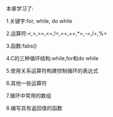 本章学习了:

1.关键字:for, while, do while

2.运算符:<,>,>=,<=,!=,==,+=,*=,-=,/=,%=

3.函数:fabs()

4.C的三种循环结构:while,for和do while

5.使用关系运算符构建控制循环的表达式

6.其他一些运算符

7.循环中常用的数组

8.编写具有返回值的函数
